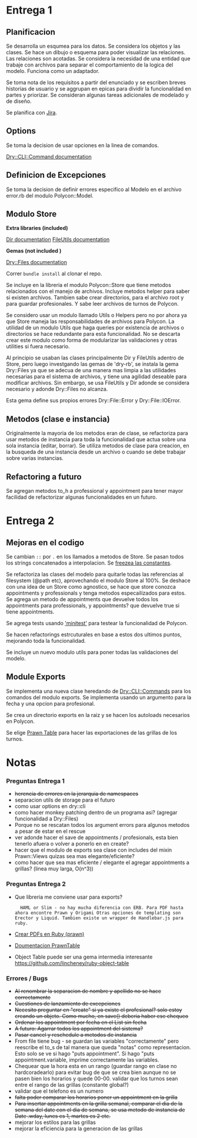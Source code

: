 # Entrega 1
## Planificacion 

Se desarrolla un esqumea para los datos. Se considera los objetos y las clases. Se hace un dibujo o esquema para poder visualizar las relaciones. Las relaciones son acotadas. Se considera la necesidad de una entidad que trabaje con archivos para separar el comportamiento de la logica del modelo. Funciona como un adaptador.

Se toma nota de los requisitos a partir del enunciado y se escriben breves historias de usuario y se aggrupan en epicas para dividir la funcionalidad en partes y priorizar. Se consideran algunas tareas adicionales de modelado y de diseño. 

Se planifica con [Jira](https://intimari.atlassian.net/jira/software/projects/POL/boards/1). 

## Options

Se toma la decision de usar opciones en la linea de comandos. 

[Dry::CLI::Command documentation](https://dry-rb.org/gems/dry-cli/0.6/)

## Definicion de Excepciones 

Se toma la decision de definir errores especifico al Modelo en el archivo error.rb del modulo Polycon::Model. 

## Modulo Store

__Extra libraries (included)__

[Dir documentation](https://ruby-doc.org/core-2.7.3/Dir.html#method-c-entries)
[FileUtils documentation](https://ruby-doc.org/stdlib-2.7.3/libdoc/fileutils/rdoc/FileUtils.html)

__Gemas (not included )__

[Dry::Files documentation](https://dry-rb.org/gems/dry-files/0.1/file-system-utilities/)

Correr ``` bundle install ``` al clonar el repo. 

Se incluye en la libreria el modulo Polycon::Store que tiene metodos relacionados con el manejo de archivos. Incluye metodos helper para saber si existen archivos. Tambien sabe crear directorios, para el archivo root y para guardar profesionales. Y sabe leer archivos de turnos de  Polycon. 

Se considero usar un modulo llamado Utils o Helpers pero no por ahora ya que Store maneja las responsabilidades de archivos para Polycon. La utilidad de un modulo Utils que haga queries por existencia de archivos o directorios se hace redundante para esta funcionalidad. No se descarta crear este modulo como forma de modularizar las validaciones y otras utilities si fuera necesario. 

Al principio se usaban las clases principalmente Dir y FileUtils adentro de Store, pero luego investgando las gemas de 'dry-rb', se instala la gema Dry::Files ya que se adecua de una manera mas limpia a las utilidades necesarias para el sistema de archivos, y tiene una agilidad deseable para modificar archivos. Sin embargo, se usa FileUtils y Dir adonde se considera necesario y adonde Dry::Files no alcanza. 

Esta gema define sus propios errores Dry::File::Error y Dry::File::IOError.

## Metodos (clase e instancia)

Originalmente la mayoria de los metodos eran de clase, se refactoriza para usar metodos de instancia para toda la funcionalidad que actua sobre una sola instancia (editar, borrar). Se utiliza metodos de clase para creacion, en la busqueda de una instancia desde un archivo o cuando se debe trabajar sobre varias instancias. 

## Refactoring a futuro 

Se agregan metodos to_h a professional y appointment para tener mayor facilidad de refactorizar algunas funcionalidades en un futuro.  

# Entrega 2


## Mejoras en el codigo

Se cambian `::` por `.` en los llamados a metodos de Store. Se pasan todos los strings concatenados a interpolacion. Se [freezea las constantes](https://hackernoon.com/freeze-your-constants-in-ruby-49e3238c19ef).

Se refactoriza las clases del modelo para quitarle todas las referencias al filesystem (@path etc), aprovechando el modulo Store al 100%. 
Se deshace con una idea de un Store como agnostico, se hace que store conozca appointments y professionals y tenga metodos especailizados para estos. 
Se agrega un metodo de appointments que devuelve todos los appointments para professionals, y appointments? que devuelve true si tiene appointments. 

Se agrega tests usando ['minitest'](https://docs.ruby-lang.org/en/2.1.0/MiniTest.html) para testear la funcionalidad de Polycon.

Se hacen refactorings estrcuturales en base a estos dos ultimos puntos, mejorando toda la funcionalidad.

Se incluye un nuevo modulo utils para poner todas las validaciones del modelo.

## Module Exports

Se implementa una nueva clase heredando de [Dry::CLI::Commands](https://dry-rb.org/gems/dry-cli/0.6/) para los comandos del modulo exports. Se implementa usando un argumento para la fecha y una opcion para profesional.

Se crea un directorio exports en la raiz y se hacen los autoloads necesarios en Polycon.

Se elige [Prawn Table](https://github.com/prawnpdf/prawnhttps://github.com/prawnpdf/prawn-table) para hacer las exportaciones de las grillas de los turnos.


# Notas

### __Preguntas Entrega 1__
- ~~herencia de errores en la jerarquia de namespaces~~
- separacion utils de storage para el futuro
- como usar options en dry::cli 
- como hacer monkey patching dentro de un programa asi? (agregar funcionalidad a Dry::Files)
- Porque no se rescatan todos los argument errors para algunos metodos a pesar de estar en el rescue
- ver adonde hacer el save de appointments / profesionals, esta bien tenerlo afuera o volver a ponerlo en en create?
- hacer que el modulo de exports sea clase con includes del mixin Prawn::Views quizas sea mas elegante/eficiente?
- como hacer que sea mas eficiente / elegante el agregar appointments a grillas? (linea muy larga, O(n^3))
### __Preguntas Entrega 2__
- Que libreria me conviene usar para exports?

        HAML or Slim - no hay mucha diferencia con ERB. Para PDF hasta ahora encontre Prawn y Origami Otras opciones de templating son Erector y Liquid. Tambien existe un wrapper de Handlebar.js para ruby.
- [Crear PDFs en Ruby (prawn)](https://www.go4expert.com/articles/create-pdf-documents-ruby-t29920/)

- [Doumentacion PrawnTable](https://github.com/prawnpdf/prawnhttps://github.com/prawnpdf/prawn-table) 
- Object Table puede ser una gema intermedia interesante https://github.com/lincheney/ruby-object-table

### __Errores / Bugs__
- ~~Al renombrar la separacion de nombre y apellido no se hace correctamente~~
- ~~Cuestiones de lanzamiento de excepciones~~ 
- ~~Necesito preguntar en "create" si ya existe el profesional? solo estoy creando un objeto. Como mucho, en save() deberia haber ese chequeo~~
- ~~Ordenar los appointment por fecha en el List sin fecha~~
- ~~A futuro: Agarrar todos los appointment del sistema?~~
- ~~Pasar cancel y reschedule a metodos de instancia~~
- From file tiene bug - se guardan las variables "correctamente" pero reescribe el to_s de tal manera que queda "notas" como representacion. Esto solo se ve si hago "puts appointment". Si hago "puts appointment.variable, imprime correctamente las variables.
- Chequear que la hora esta en un rango (guardar rango en clase no hardcoradearlo) para evitar bug de que se crea bien aunque no se pasen bien los horarios y quede 00-00. validar que los turnos sean entre el rango de las grillas (constante global?)
- validar que el telefono es un numero
- ~~falta poder comparar los horarios poner un appointment en la grilla~~
- ~~Para insertar appointments en la grilla semanal, comparar el dia de la semana del date con el dia de semana, se usa metodo de instancia de Date .wday, lunes es 1, martes es 2 etc.~~
- mejorar los estilos para las grillas 
- mejorar la eficiencia para la generacion de las grillas 